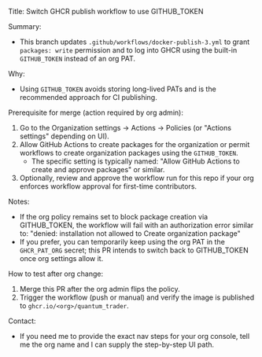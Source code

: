 Title: Switch GHCR publish workflow to use GITHUB_TOKEN

Summary:
- This branch updates `.github/workflows/docker-publish-3.yml` to grant `packages: write` permission and to log into GHCR using the built-in `GITHUB_TOKEN` instead of an org PAT.

Why:
- Using `GITHUB_TOKEN` avoids storing long-lived PATs and is the recommended approach for CI publishing.

Prerequisite for merge (action required by org admin):
1. Go to the Organization settings -> Actions -> Policies (or "Actions settings" depending on UI).
2. Allow GitHub Actions to create packages for the organization or permit workflows to create organization packages using the `GITHUB_TOKEN`.
   - The specific setting is typically named: "Allow GitHub Actions to create and approve packages" or similar.
3. Optionally, review and approve the workflow run for this repo if your org enforces workflow approval for first-time contributors.

Notes:
- If the org policy remains set to block package creation via GITHUB_TOKEN, the workflow will fail with an authorization error similar to:
  "denied: installation not allowed to Create organization package"
- If you prefer, you can temporarily keep using the org PAT in the `GHCR_PAT_ORG` secret; this PR intends to switch back to GITHUB_TOKEN once org settings allow it.

How to test after org change:
1. Merge this PR after the org admin flips the policy.
2. Trigger the workflow (push or manual) and verify the image is published to `ghcr.io/<org>/quantum_trader`.

Contact:
- If you need me to provide the exact nav steps for your org console, tell me the org name and I can supply the step-by-step UI path.
